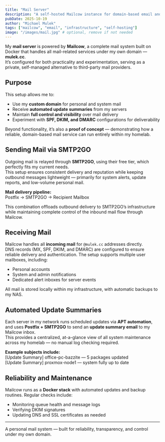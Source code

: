 ```yaml
---
title: "Mail Server"
description: "A self-hosted Mailcow instance for domain-based email and automated system notifications."
pubDate: 2025-10-19
author: "Michael Mulek"
tags: ["mailcow", "email", "infrastructure", "self-hosting"]
image: "/images/mail.jpg" # optional, remove if not needed
---
```


My **mail server** is powered by **Mailcow**, a complete mail system built on Docker that handles all mail-related services under my own domain — **mulek.cc**.  
It’s configured for both practicality and experimentation, serving as a private, self-managed alternative to third-party mail providers.

## Purpose

This setup allows me to:
- Use my **custom domain** for personal and system mail  
- Receive **automated update summaries** from my servers  
- Maintain **full control and visibility** over mail delivery  
- Experiment with **SPF, DKIM, and DMARC** configurations for deliverability

Beyond functionality, it’s also a **proof of concept** — demonstrating how a reliable, domain-based mail service can run entirely within my homelab.

## Sending Mail via SMTP2GO

Outgoing mail is relayed through **SMTP2GO**, using their free tier, which perfectly fits my current needs.  
This setup ensures consistent delivery and reputation while keeping outbound messages lightweight — primarily for system alerts, update reports, and low-volume personal mail.

**Mail delivery pipeline:**  
Postfix → SMTP2GO → Recipient Mailbox

This combination offloads outbound delivery to SMTP2GO’s infrastructure while maintaining complete control of the inbound mail flow through Mailcow.

## Receiving Mail

Mailcow handles all **incoming mail** for `@mulek.cc` addresses directly.  
DNS records (MX, SPF, DKIM, and DMARC) are configured to ensure reliable delivery and authentication. The setup supports multiple user mailboxes, including:
- Personal accounts  
- System and admin notifications  
- Dedicated alert inboxes for server events  

All mail is stored locally within my infrastructure, with automatic backups to my NAS.

## Automated Update Summaries

Each server in my network runs scheduled updates via **APT automation**, and uses **Postfix + SMTP2GO** to send an **update summary email** to my Mailcow inbox.  
This provides a centralized, at-a-glance view of all system maintenance across my homelab — no manual log checking required.

**Example subjects include:**  
    [Update Summary] office-pc-bazzite — 5 packages updated  
    [Update Summary] proxmox-node1 — system fully up to date

## Reliability and Maintenance

Mailcow runs as a **Docker stack** with automated updates and backup routines. Regular checks include:
- Monitoring queue health and message logs  
- Verifying DKIM signatures  
- Updating DNS and SSL certificates as needed  

---

A personal mail system — built for reliability, transparency, and control under my own domain.
